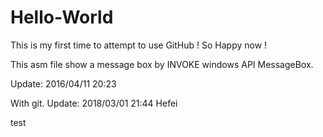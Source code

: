 # Hello-World
This is my first time to attempt to use GitHub ! So Happy now !

This asm file show a message box by INVOKE windows API MessageBox.

Update: 2016/04/11 20:23

With git.
Update: 2018/03/01 21:44 Hefei

test
